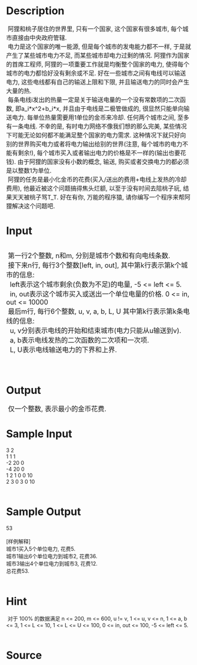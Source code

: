 
# Description

<div class="content"><p><span style="font-size: medium"> 阿狸和桃子居住的世界里, 只有一个国家, 这个国家有很多城市, 每个城市直接由中央政府管辖.<br/>
 电力是这个国家的唯一能源, 但是每个城市的发电能力都不一样, 于是就产生了某些城市电力不足, 而某些城市却电力过剩的情况. 阿狸作为国家的首席工程师, 阿狸的一项重要工作就是均衡整个国家的电力, 使得每个城市的电力都恰好没有剩余或不足. 好在一些城市之间有电线可以输送电力, 这些电线都有自己的输送上限和下限, 并且输送电力的同时会产生大量的热.<br/>
 每条电线i发出的热量一定是关于输送电量的一个没有常数项的二次函数, 即a_i*x^2+b_i*x, 并且由于电线是二极管做成的, 很显然只能单向输送电力. 每单位热量需要用1单位的金币来冷却. 任何两个城市之间, 至多有一条电线. 不幸的是, 有时电力网络不像我们想的那么完美, 某些情况下可能无论如何都不能满足整个国家的电力需求. 这种情况下就只好向别的世界购买电力或者将电力输出给别的世界(注意, 每个城市的电力不能有剩余!), 每个城市买入或者输出电力的价格是不一样的(输出也要花钱). 由于阿狸的国家没有小数的概念, 输送, 购买或者交换电力的都必须是以整数1为单位.<br/>
 阿狸的任务是最小化金币的花费(买入/送出的费用+电线上发热的冷却费用), 他最近被这个问题搞得焦头烂额, 以至于没有时间去陪桃子玩, 结果天天被桃子骂T_T. 好在有你, 万能的程序猿, 请你编写一个程序来帮阿狸解决这个问题吧.<br/>
</span></p></div>

# Input

<div class="content"><p><br/>
<font size="4"> 第一行2个整数, n和m, 分别是城市个数和有向电线条数.<br/>
 接下来n行, 每行3个整数[left, in, out], 其中第k行表示第k个城市的信息:<br/>
  left表示这个城市剩余(负数为不足)的电量, -5 &lt;= left &lt;= 5.<br/>
  in, out表示这个城市买入或送出一个单位电量的价格. 0 &lt;= in, out &lt;= 10000<br/>
 最后m行, 每行6个整数, u, v, a, b, L, U 其中第k行表示第k条电线的信息:<br/>
  u, v分别表示电线的开始和结束城市(电力只能从u输送到v).<br/>
  a, b表示电线发热的二次函数的二次项和一次项.<br/>
  L, U表示电线输送电力的下界和上界.<br/>
  <br/>
 <br/>
</font></p></div>

# Output

<div class="content"><p><font size="4"> 仅一个整数, 表示最小的金币花费.</font><br/>
</p></div>

# Sample Input

<div class="content"><span class="sampledata">3 2<br/>
1 1 1<br/>
-2 20 0<br/>
-4 20 0<br/>
1 2 1 0 0 10<br/>
2 3 0 3 0 10<br/>
<br/>
</span></div>

# Sample Output

<div class="content"><span class="sampledata">53<br/>
<br/>
[样例解释]<br/>
城市1买入5个单位电力, 花费5.<br/>
城市1输出6个单位电力到城市2, 花费36.<br/>
城市3输出4个单位电力到城市3, 花费12.<br/>
总花费53.<br/>
<br/>
</span></div>

# Hint

<div class="content"><p></p><p> 对于 100% 的数据满足 n &lt;= 200, m &lt;= 600, u != v, 1 &lt;= u, v &lt;= n, 1 &lt;= a, b &lt;= 3, 1 &lt;= L &lt;= 10, 1 &lt;= L &lt;= U &lt;= 100, 0 &lt;= in, out &lt;= 100, -5 &lt;= left &lt;= 5.<br/><br/>
</p><p></p></div>

# Source

<div class="content"><p><a href="problemset.php?search="></a></p></div>

